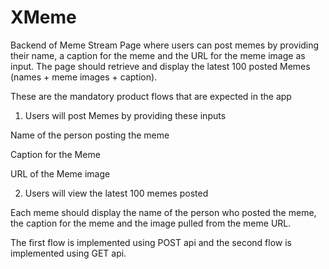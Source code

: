 # XMeme

Backend of Meme Stream Page where users can post memes by providing their name, a caption for the meme and the URL for the meme image as input. The page should retrieve and display the latest 100 posted Memes (names + meme images + caption).

These are the mandatory product flows that are expected in the app

1. Users will post Memes by providing these inputs

  Name of the person posting the meme

  Caption for the Meme

  URL of the Meme image

2. Users will view the latest 100 memes posted

  Each meme should display the name of the person who posted the meme, the caption for the meme and the image pulled from the meme URL.

The first flow is implemented using POST api and the second flow is implemented using GET api.
